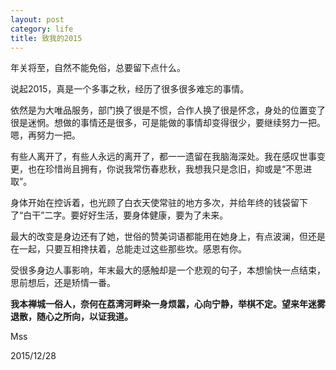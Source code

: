 ```yaml
---
layout: post
category: life
title: 致我的2015
---
```


年关将至，自然不能免俗，总要留下点什么。

说起2015，真是一个多事之秋，经历了很多很多难忘的事情。

依然是为大唯品服务，部门换了很是不惯，合作人换了很是怀念，身处的位置变了很是迷惘。想做的事情还是很多，可是能做的事情却变得很少，要继续努力一把。嗯，再努力一把。

有些人离开了，有些人永远的离开了，都一一遗留在我脑海深处。我在感叹世事变更，也在珍惜尚且拥有，你说我常伤春悲秋，我想我只是念旧，抑或是“不思进取”。

身体开始在控诉着，也光顾了白衣天使常驻的地方多次，并给年终的钱袋留下了“白干”二字。要好好生活，要身体健康，要为了未来。

最大的改变是身边还有了她，世俗的赞美词语都能用在她身上，有点波澜，但还是在一起，只要互相搀扶着，总能走过这些那些坎。感恩有你。

受很多身边人事影响，年末最大的感触却是一个悲观的句子，本想愉快一点结束，思前想后，还是矫情一番。

**我本禅城一俗人，奈何在荔湾河畔染一身烦嚣，心向宁静，举棋不定。望来年迷雾退散，随心之所向，以证我道。**

Mss

2015/12/28